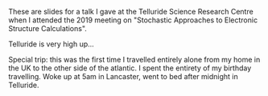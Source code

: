 These are slides for a talk I gave at the Telluride Science Research Centre
when I attended the 2019 meeting on "Stochastic Approaches to Electronic
Structure Calculations".

Telluride is very high up...

Special trip: this was the first time I travelled entirely alone from my home
in the UK to the other side of the atlantic. I spent the entirety of my
birthday travelling. Woke up at 5am in Lancaster, went to bed after midnight in
Telluride.
